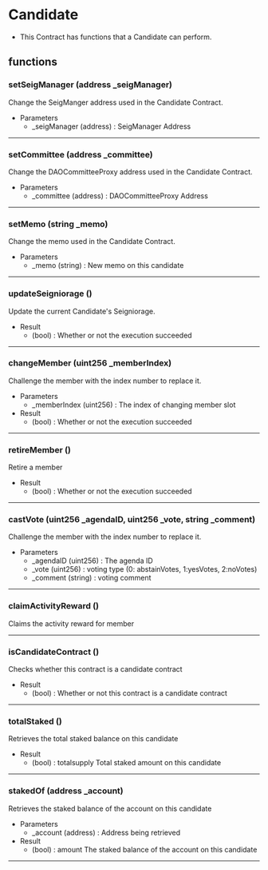 # Candidate

- This Contract has functions that a Candidate can perform.


## functions

### setSeigManager (address _seigManager)
Change the SeigManger address used in the Candidate Contract.
 - Parameters
   -  _seigManager (address) : SeigManager Address

---

### setCommittee (address _committee)
Change the DAOCommitteeProxy address used in the Candidate Contract.
 - Parameters
   -  _committee (address) : DAOCommitteeProxy Address

---

### setMemo (string _memo)
Change the memo used in the Candidate Contract.
 - Parameters
   -  _memo (string) : New memo on this candidate

---


### updateSeigniorage ()
Update the current Candidate's Seigniorage.
 - Result
   - (bool) : Whether or not the execution succeeded

---

### changeMember (uint256 _memberIndex)
Challenge the member with the index number to replace it.
 - Parameters
   -  _memberIndex (uint256) : The index of changing member slot
 - Result    
   - (bool) : Whether or not the execution succeeded

---

### retireMember ()
Retire a member
 - Result
   - (bool) : Whether or not the execution succeeded

---

### castVote (uint256 _agendaID, uint256 _vote, string _comment)
Challenge the member with the index number to replace it.
 - Parameters
   -  _agendaID (uint256) : The agenda ID
   - _vote (uint256) : voting type (0: abstainVotes, 1:yesVotes, 2:noVotes)
   - _comment (string) : voting comment

---

### claimActivityReward ()
Claims the activity reward for member

---

### isCandidateContract ()
Checks whether this contract is a candidate contract
 - Result
   - (bool) : Whether or not this contract is a candidate contract

---

### totalStaked ()
Retrieves the total staked balance on this candidate
 - Result
   - (bool) : totalsupply Total staked amount on this candidate

---


### stakedOf (address _account)
Retrieves the staked balance of the account on this candidate
 - Parameters
   -  _account (address) : Address being retrieved
 - Result
   - (bool) : amount The staked balance of the account on this candidate

---